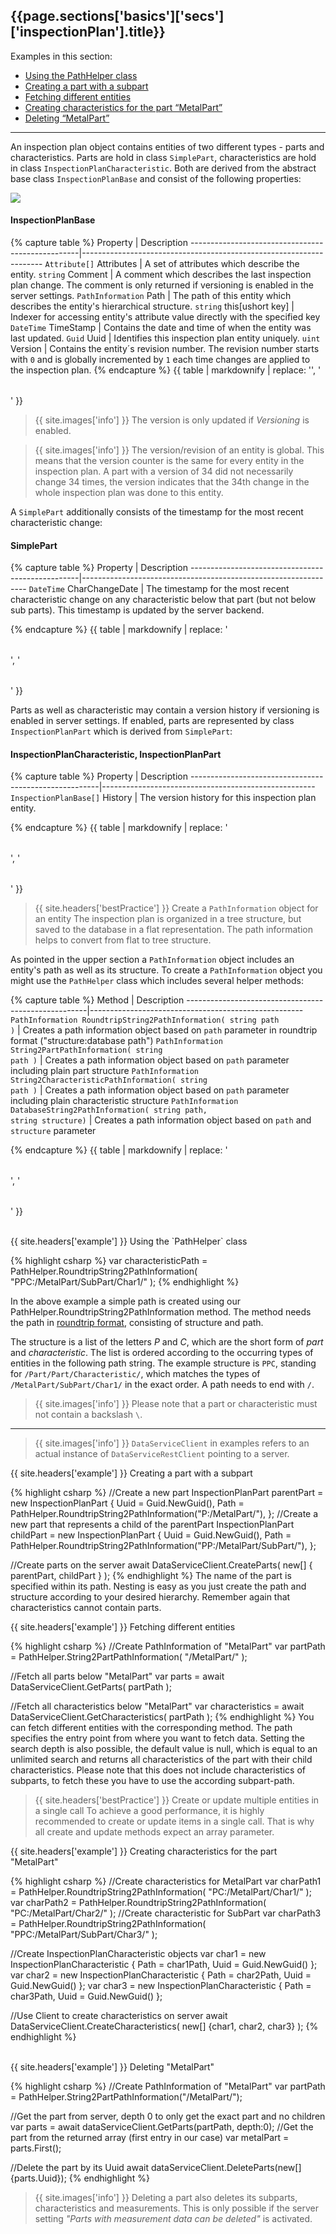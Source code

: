<h2 id="{{page.sections['basics']['secs']['inspectionPlan'].anchor}}">{{page.sections['basics']['secs']['inspectionPlan'].title}}</h2>

Examples in this section:
+ [Using the PathHelper class](#-example--using-the-pathhelper-class)
+ [Creating a part with a subpart](#-example--creating-a-part-with-a-subpart)
+ [Fetching different entities](#-example--fetching-different-entities)
+ [Creating characteristics for the part “MetalPart”](#-example--creating-characteristics-for-the-part-metalpart)
+ [Deleting “MetalPart”](#-example--deleting-metalpart)
<hr>

An inspection plan object contains entities of two different types - parts and characteristics. Parts are hold in class `SimplePart`, characteristics are hold in class `InspectionPlanCharacteristic`. Both are derived from the abstract base class `InspectionPlanBase` and consist of the following properties:

<img src="/PiWeb-Api/images/inspection-plan-schema.png" class="img-responsive center-block">

#### InspectionPlanBase

{% capture table %}
Property                                          | Description
--------------------------------------------------|--------------------------------------------------------------------
<nobr><code>Attribute[]</code> Attributes</nobr>  | A set of attributes which describe the entity.
<nobr><code>string</code> Comment</nobr>          | A comment which describes the last inspection plan change. The comment is only returned if versioning is enabled in the server settings.
<nobr><code>PathInformation</code> Path</nobr>    | The path of this entity which describes the entity's hierarchical structure.
<nobr><code>string</code> this[ushort key]</nobr> | Indexer for accessing entity's attribute value directly with the specified key
<nobr><code>DateTime</code> TimeStamp</nobr>      | Contains the date and time of when the entity was last updated.
<nobr><code>Guid</code> Uuid</nobr>               | Identifies this inspection plan entity uniquely.
<nobr><code>uint</code> Version</nobr>            | Contains the entity´s revision number. The revision number starts with `0` and is globally incremented by `1` each time changes are applied to the inspection plan.
{% endcapture %}
{{ table | markdownify | replace: '<table>', '<table class="table table-hover">' }}

>{{ site.images['info'] }} The version is only updated if *Versioning* is enabled.

>{{ site.images['info'] }} The version/revision of an entity is global. This means that the version counter is the same for every entity in the inspection plan. A part with a version of 34 did not necessarily change 34 times, the version indicates that the 34th change in the whole inspection plan was done to this entity.

A `SimplePart` additionally consists of the timestamp for the most recent characteristic change:

#### SimplePart

{% capture table %}
Property                                          | Description
--------------------------------------------------|----------------------------------------------------------------
<nobr><code>DateTime</code> CharChangeDate</nobr> | The timestamp for the most recent characteristic change on any characteristic below that part (but not below sub parts). This timestamp is updated by the server backend.

{% endcapture %}
{{ table | markdownify | replace: '<table>', '<table class="table table-hover">' }}

Parts as well as characteristic may contain a version history if versioning is enabled in server settings. If enabled, parts are represented by class `InspectionPlanPart` which is derived from `SimplePart`:

#### InspectionPlanCharacteristic, InspectionPlanPart

{% capture table %}
Property                                               | Description
-------------------------------------------------------|-----------------------------------------------------
<nobr><code>InspectionPlanBase[]</code> History</nobr> | The version history for this inspection plan entity.

{% endcapture %}
{{ table | markdownify | replace: '<table>', '<table class="table table-hover">' }}


>{{ site.headers['bestPractice'] }} Create a  `PathInformation` object for an entity
The inspection plan is organized in a tree structure, but saved to the database in a flat representation. The path information helps to convert from flat to tree structure.

As pointed in the upper section a `PathInformation` object includes an entity's path as well as its structure. To create a `PathInformation` object you might use the `PathHelper` class which includes several helper methods:

{% capture table %}
Method                                               | Description
-----------------------------------------------------|-----------------------------------------------------
<nobr><code>PathInformation RoundtripString2PathInformation( string path )</code></nobr> | Creates a path information object based on `path` parameter in roundtrip format ("structure:database path")
<nobr><code>PathInformation String2PartPathInformation( string path )</code></nobr>                      | Creates a path information object based on `path` parameter including plain part structure
<nobr><code>PathInformation String2CharacteristicPathInformation( string path )</code></nobr>            | Creates a path information object based on `path` parameter including plain characteristic structure
<nobr><code>PathInformation DatabaseString2PathInformation( string path, string structure)</code></nobr> | Creates a path information object based on `path` and `structure` parameter

{% endcapture %}
{{ table | markdownify | replace: '<table>', '<table class="table table-hover">' }}

<br>
{{ site.headers['example'] }} Using the `PathHelper` class

{% highlight csharp %}
var characteristicPath = PathHelper.RoundtripString2PathInformation( "PPC:/MetalPart/SubPart/Char1/" );
{% endhighlight %}

In the above example a simple path is created using our PathHelper.RoundtripString2PathInformation method. The method needs the path in [roundtrip format](https://en.wikipedia.org/wiki/Round-trip_format_conversion), consisting of structure and path.

The structure is a list of the letters *P* and *C*, which are the short form of *part* and *characteristic*. The list is ordered according to the occurring types of entities in the following path string. The example structure is `PPC`, standing for `/Part/Part/Characteristic/`, which matches the types of `/MetalPart/SubPart/Char1/` in the exact order. A path needs to end with `/`.

>{{ site.images['info'] }} Please note that a part or characteristic must not contain a backslash `\`.

<hr>

>{{ site.images['info'] }} `DataServiceClient` in examples refers to an actual instance of `DataServiceRestClient` pointing to a server.

{{ site.headers['example'] }} Creating a part with a subpart

{% highlight csharp %}
//Create a new part
InspectionPlanPart parentPart = new InspectionPlanPart
{
	Uuid = Guid.NewGuid(),
	Path = PathHelper.RoundtripString2PathInformation("P:/MetalPart/"),
};
//Create a new part that represents a child of the parentPart
InspectionPlanPart childPart = new InspectionPlanPart
{
	Uuid = Guid.NewGuid(),
	Path = PathHelper.RoundtripString2PathInformation("PP:/MetalPart/SubPart/"),
};

//Create parts on the server
await DataServiceClient.CreateParts( new[] { parentPart, childPart } );
{% endhighlight %}
The name of the part is specified within its path. Nesting is easy as you just create the path and structure according to your desired hierarchy. Remember again that characteristics cannot contain parts.

{{ site.headers['example'] }} Fetching different entities

{% highlight csharp %}
//Create PathInformation of "MetalPart"
var partPath = PathHelper.String2PartPathInformation( "/MetalPart/" );

//Fetch all parts below "MetalPart"
var parts = await DataServiceClient.GetParts( partPath );

//Fetch all characteristics below "MetalPart"
var characteristics = await DataServiceClient.GetCharacteristics( partPath );
{% endhighlight %}
You can fetch different entities with the corresponding method. The path specifies the entry point from where you want to fetch data. Setting the search depth is also possible, the default value is null, which is equal to an unlimited search and returns all characteristics of the part with their child characteristics. Please note that this does not include characteristics of subparts, to fetch these you have to use the according subpart-path.

>{{ site.headers['bestPractice'] }} Create or update multiple entities in a single call
To achieve a good performance, it is highly recommended to create or update items in a single call. That is why all create and update methods expect an array parameter.

{{ site.headers['example'] }} Creating characteristics for the part "MetalPart"

{% highlight csharp %}
//Create characteristics for MetalPart
var charPath1 = PathHelper.RoundtripString2PathInformation( "PC:/MetalPart/Char1/" );
var charPath2 = PathHelper.RoundtripString2PathInformation( "PC:/MetalPart/Char2/" );
//Create characteristic for SubPart
var charPath3 = PathHelper.RoundtripString2PathInformation( "PPC:/MetalPart/SubPart/Char3/" );

//Create InspectionPlanCharacteristic objects
var char1 = new InspectionPlanCharacteristic { Path = char1Path, Uuid = Guid.NewGuid() };
var char2 = new InspectionPlanCharacteristic { Path = char2Path, Uuid = Guid.NewGuid() };
var char3 = new InspectionPlanCharacteristic { Path = char3Path, Uuid = Guid.NewGuid() };

//Use Client to create characteristics on server
await DataServiceClient.CreateCharacteristics( new[] {char1, char2, char3} );
{% endhighlight %}

<br>
{{ site.headers['example'] }} Deleting "MetalPart"

{% highlight csharp %}
//Create PathInformation of "MetalPart"
var partPath = PathHelper.String2PartPathInformation("/MetalPart/");

//Get the part from server, depth 0 to only get the exact part and no children
var parts = await dataServiceClient.GetParts(partPath, depth:0);
//Get the part from the returned array (first entry in our case)
var metalPart = parts.First();

//Delete the part by its Uuid
await dataServiceClient.DeleteParts(new[] {parts.Uuid});
{% endhighlight %}

>{{ site.images['info'] }} Deleting a part also deletes its subparts, characteristics and measurements. This is only possible if the server setting *"Parts with measurement data can be deleted"* is activated.
